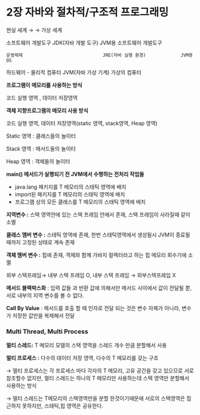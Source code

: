 # 2장  자바와 절차적/구조적 프로그래밍

현실 세계              →                                        →                 가상 세계                       

소프트웨어 개발도구               JDK(자바 개발 도구)            JVM용 소프트웨어 개발도구

    운영체제                              JRE(자바 실행 환경)             JVM용 OS

하드웨어 - 물리적 컴퓨터         JVM(자바 가상 기계)           가상의 컴퓨터

**프로그램이 메모리를 사용하는 방식**

코드 실행 영역 , 데이터 저장영역

**객체 지향프로그램의 메모리 사용 방식**

코드 실행 영역, 데이터 저장영역(static 영역, stack영역, Heap 영역)

Static 영역 : 클래스들의 놀이터

Stack 영역 : 메서드들의 놀이터

Heap 영역 : 객체들의 놀이터

**main() 메서드가 실행되기 전 JVM에서 수행하는 전처리 작업들**

- java.lang 패키지를 T 메모리의 스태틱 영역에 배치
- import된 패키지를 T 메모리의 스태틱 영역에 배치
- 프로그램 상의 모든 클래스를 T 메모리의 스태틱 영역에 배치

**지역변수 :** 스택 영역안에 있는 스택 프레임 안에서 존재, 스택 프레임이 사라질때 같이 소멸

**클래스 멤버 변수 :** 스태틱 영역에 존재, 한번 스태틱영역에서 생성될시 JVM이 종료될 때까지 고정된 상태로 계속 존재

**객체 멤버 변수 :** 힙에 존재, 객체와 함께 가바지 컬렉터라고 하는 힙 메모리 회수기에 소멸

외부 스택프레임→ 내부 스택 프레임 O, 내부 스택 프레임 → 외부스택프레임 X

**메서드 블랙박스화** : 입력 값들 과 반환 값에 의해서만 메서드 사이에서 값이 전달될 뿐, 서로 내부의 지역 변수를 볼 수 없다.

**Call By  Value** : 메서드를 호출 할 때 인자로 전달 되는 것은 변수 자체가 아니라, 변수가 저장한 값만을 복제해서 전달

### Multi Thread, Multi Process

**멀티 스레드:** T 메모리 모델의 스택 영역을 스레드 개수 만큼 분할해서 사용

**멀티 프로세스 :** 다수의 데이터 저장 영역, 다수의 T 메모리를 갖는 구조

→ 멀티 프로세스는 각 프로세스 마다 각자의 T 메모리, 고유 공간을 갖고 있으므로 서로 참조할수 없지만, 멀티 스레드는 하나의 T 메모리만 사용하는데 스택 영역만 분할해서 사용하는 방식

→ 멀티 스레드는 T메모리의 스택영역만을 분할 한것이기때문에 서로의 스택영역은 접근하지 못하지만, 스태틱,힙 영역은 공유한다.